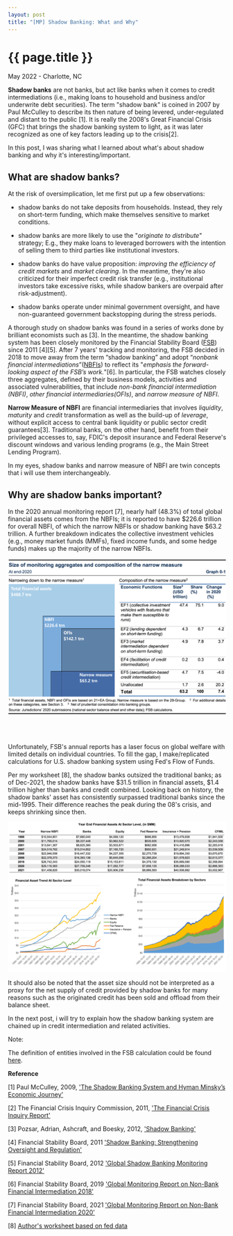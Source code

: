 ```yaml
---
layout: post
title: "[MP] Shadow Banking: What and Why"
---
```


{{ page.title }}
================

<p class="meta">May 2022 - Charlotte, NC</p>

**Shadow banks** are not banks, but act like banks when it comes to credit intermediations (i.e., making loans to household and business and/or underwrite debt securities). The term "shadow bank" is coined in 2007 by Paul McCulley to describe its then nature of being levered, under-regulated and distant to the public [1]. It is really the 2008's Great Financial Crisis (GFC) that brings the shadow banking system to light, as it was later recognized as one of key factors leading up to the crisis[2].

In this post, I was sharing what I learned about what's about shadow banking and why it's interesting/important.

## What are shadow banks?

At the risk of oversimplication, let me first put up a few observations:

* shadow banks do not take deposits from households. Instead, they rely on short-term funding, which make themselves sensitive to market conditions.  

* shadow banks are more likely to use the "*originate to distribute*" strategy; E.g., they make loans to leveraged borrowers with the intention of selling them to third parties like institutional investors.

* shadow banks do have value proposition: *improving the efficiency of credit markets* and *market clearing*. In the meantime, they're also criticized for their imperfect credit risk transfer (e.g., institutional investors take excessive risks, while shadow bankers are overpaid after risk-adjustment).

* shadow banks operate under minimal government oversight, and have non-guaranteed government backstopping during the stress periods.

A thorough study on shadow banks was found in a series of works done by brilliant economists such as [3]. In the meantime, the shadow banking system has been closely monitored by the Financial Stability Board ([FSB](https://www.fsb.org/)) since 2011 [4][5]. After 7 years' tracking and monitoring, the FSB decided in 2018 to move away from the term “shadow banking” and adopt “*nonbank financial intermediations*”([NBFIs](https://en.wikipedia.org/wiki/Non-bank_financial_institution)) to reflect its "*emphasis the forward-looking aspect of the FSB’s work.*"[6]. In particular, the FSB watches closely three aggregates, defined by their business models, activities and associated vulnerabilities, that include *non-bank financial intermediation (NBFI)*, *other financial intermediaries(OFIs)*, and *narrow measure of NBFI*.  

**Narrow Measure of NBFI** are financial intermediaries that involves *liquidity*, *maturity* and *credit* transformation as well as the build-up of *leverage*, without explicit access to central bank liquidity or public sector credit guarantees[3]. Traditional banks, on the other hand, benefit from their privileged accesses to, say, FDIC's deposit insurance and Federal Reserve's discount windows and various lending programs (e.g., the Main Street Lending Program).

In my eyes, shadow banks and narrow measure of NBFI are twin concepts that i will use them interchangeably.     


## Why are shadow banks important?

In the 2020 annual monitoring report [7], nearly half (48.3%) of total global financial assets comes from the NBFIs; it is reported to have $226.6 trillion for overall NBFI, of which the narrow NBFIs or shadow banking have $63.2 trillion. A further breakdown indicates the collective investment vehicles (e.g., money market funds (MMFs), fixed income funds, and some hedge funds) makes up the majority of the narrow NBFIs.

<a href="https://www.fsb.org/2021/12/global-monitoring-report-on-non-bank-financial-intermediation-2021/">
  <img src="/images/posts_2022-05-01/NBFIs_FSB.png">
</a>

<br><br>

Unfortunately, FSB's annual reports has a laser focus on global welfare with limited details on individual countries. To fill the gap, I make/replicated calculations for U.S. shadow banking system using Fed's Flow of Funds.

Per my worksheet [8], the shadow banks outsized the traditional banks; as of Dec-2021, the shadow banks have $31.5 trillion in financial assets, $1.4 trillion higher than banks and credit combined. Looking back on history, the shadow banks' asset has consistently surpassed traditional banks since the mid-1995. Their difference reaches the peak during the 08's crisis, and keeps shrinking since then.

<a>
  <img src="/images/posts_2022-05-01/NBFIs_FRED.png">
</a>

It should also be noted that the asset size should not be interpreted as a proxy for the net supply of credit provided by shadow banks for many reasons such as the originated credit has been sold and offload from their balance sheet.

In the next post, i will try to explain how the shadow banking system are chained up in credit intermediation and related activities.


Note:

The definition of entities involved in the FSB calculation could be found [here](https://www.oecd.org/statistics/data-collection/Guidelines-on-Non-Bank-Financial-Intermediation.pdf).

**Reference**

[1] Paul McCulley, 2009, ['The Shadow Banking System and Hyman Minsky’s Economic Journey'](https://www.pimco.com/en-us/insights/economic-and-market-commentary/global-central-bank-focus/the-shadow-banking-system-and-hyman-minskys-economic-journey/)

[2] The Financial Crisis Inquiry Commission, 2011, ['The Financial Crisis Inquiry Report'](https://www.govinfo.gov/content/pkg/GPO-FCIC/pdf/GPO-FCIC.pdf)

[3] Pozsar, Adrian, Ashcraft, and Boesky, 2012, ['Shadow Banking'](https://www.newyorkfed.org/medialibrary/media/research/staff_reports/sr458.pdf)

[4] Financial Stability Board, 2011 ['Shadow Banking: Strengthening Oversight and Regulation'](https://www.fsb.org/wp-content/uploads/r_111027a.pdf?page_moved=1)

[5] Financial Stability Board, 2012 ['Global Shadow Banking Monitoring Report 2012'](https://www.fsb.org/wp-content/uploads/r_121118c.pdf)

[6] Financial Stability Board, 2019 ['Global Monitoring Report on Non-Bank Financial Intermediation 2018'](https://www.fsb.org/wp-content/uploads/P040219.pdf)

[7] Financial Stability Board, 2021 ['Global Monitoring Report on Non-Bank Financial Intermediation 2020'](https://www.fsb.org/2021/12/global-monitoring-report-on-non-bank-financial-intermediation-2021)

[8] [Author's worksheet based on fed data](https://github.com/zhuolonghao/zhuolonghao.github.io/tree/main/_images/posts_2022-05-01)
